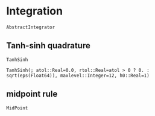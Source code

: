 # Integration 

 

```@docs
AbstractIntegrator
```

## Tanh-sinh quadrature 

```@docs
TanhSinh
```
```@docs
TanhSinh(; atol::Real=0.0, rtol::Real=atol > 0 ? 0. : sqrt(eps(Float64)), maxlevel::Integer=12, h0::Real=1)
```

## midpoint rule 
```@docs
MidPoint
```